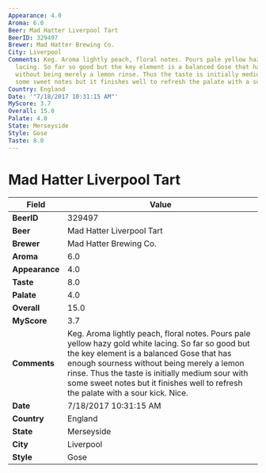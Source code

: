 ```yaml
---
Appearance: 4.0
Aroma: 6.0
Beer: Mad Hatter Liverpool Tart
BeerID: 329497
Brewer: Mad Hatter Brewing Co.
City: Liverpool
Comments: Keg. Aroma lightly peach, floral notes. Pours pale yellow hazy gold white
  lacing. So far so good but the key element is a balanced Gose that has enough sourness
  without being merely a lemon rinse. Thus the taste is initially medium sour with
  some sweet notes but it finishes well to refresh the palate with a sour kick. Nice.
Country: England
Date: '"7/18/2017 10:31:15 AM"'
MyScore: 3.7
Overall: 15.0
Palate: 4.0
State: Merseyside
Style: Gose
Taste: 8.0
---
```


# Mad Hatter Liverpool Tart

| Field         | Value |
|---------------|-------|
| **BeerID** | 329497 |
| **Beer** | Mad Hatter Liverpool Tart |
| **Brewer** | Mad Hatter Brewing Co. |
| **Aroma** | 6.0 |
| **Appearance** | 4.0 |
| **Taste** | 8.0 |
| **Palate** | 4.0 |
| **Overall** | 15.0 |
| **MyScore** | 3.7 |
| **Comments** | Keg. Aroma lightly peach, floral notes. Pours pale yellow hazy gold white lacing. So far so good but the key element is a balanced Gose that has enough sourness without being merely a lemon rinse. Thus the taste is initially medium sour with some sweet notes but it finishes well to refresh the palate with a sour kick. Nice. |
| **Date** | 7/18/2017 10:31:15 AM |
| **Country** | England |
| **State** | Merseyside |
| **City** | Liverpool |
| **Style** | Gose |
